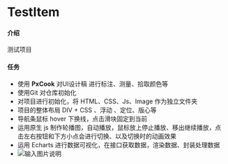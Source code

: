 # TestItem

#### 介绍
测试项目

#### 任务

- 使用 **PxCook** 对UI设计稿 进行标注、测量、拾取颜色等
- 使用Git 对仓库初始化
- 对项目进行初始化，将 HTML、CSS、Js、Image 作为独立文件夹
- 项目的整体布局 DIV + CSS 、浮动 、定位、版心等
- 导航条鼠标 hover 下换线，点击滑块固定到当前
- 运用原生 js 制作轮播图，自动播放，鼠标放上停止播放、移出继续播放，点击左右按钮和下方小点会进行切换、以及切换时的动画效果
- 运用 Echarts 进行数据可视化，在接口获取数据，渲染数据、封装处理数据
- ![输入图片说明](https://images.gitee.com/uploads/images/2021/1111/153445_5f48db66_8337576.png "FireShot Capture 002 - Test Item - .png")
